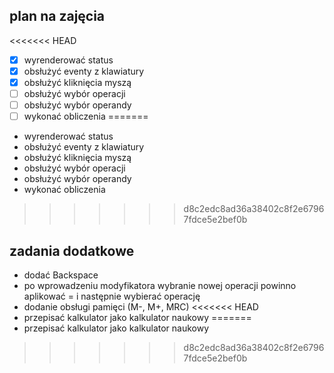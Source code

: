 ## plan na zajęcia
<<<<<<< HEAD

- [x] wyrenderować status
- [x] obsłużyć eventy z klawiatury
- [x] obsłużyć kliknięcia myszą
- [ ] obsłużyć wybór operacji
- [ ] obsłużyć wybór operandy
- [ ] wykonać obliczenia
=======
* wyrenderować status
* obsłużyć eventy z klawiatury
* obsłużyć kliknięcia myszą
* obsłużyć wybór operacji
* obsłużyć wybór operandy
* wykonać obliczenia
>>>>>>> d8c2edc8ad36a38402c8f2e67967fdce5e2bef0b

## zadania dodatkowe
* dodać Backspace
* po wprowadzeniu modyfikatora wybranie nowej operacji powinno aplikować = i następnie wybierać operację
* dodanie obsługi pamięci (M-, M+, MRC)
<<<<<<< HEAD
* przepisać kalkulator jako kalkulator naukowy
=======
* przepisać kalkulator jako kalkulator naukowy
>>>>>>> d8c2edc8ad36a38402c8f2e67967fdce5e2bef0b
